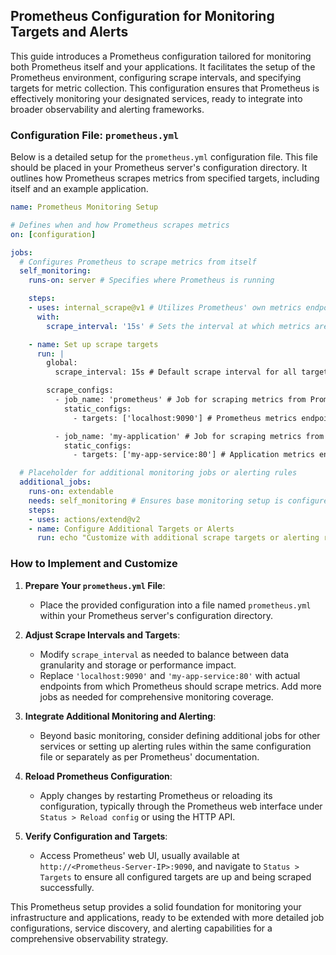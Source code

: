 ## Prometheus Configuration for Monitoring Targets and Alerts

This guide introduces a Prometheus configuration tailored for monitoring both Prometheus itself and your applications. It facilitates the setup of the Prometheus environment, configuring scrape intervals, and specifying targets for metric collection. This configuration ensures that Prometheus is effectively monitoring your designated services, ready to integrate into broader observability and alerting frameworks.

### Configuration File: `prometheus.yml`

Below is a detailed setup for the `prometheus.yml` configuration file. This file should be placed in your Prometheus server's configuration directory. It outlines how Prometheus scrapes metrics from specified targets, including itself and an example application.

```yaml
name: Prometheus Monitoring Setup

# Defines when and how Prometheus scrapes metrics
on: [configuration]

jobs:
  # Configures Prometheus to scrape metrics from itself
  self_monitoring:
    runs-on: server # Specifies where Prometheus is running

    steps:
    - uses: internal_scrape@v1 # Utilizes Prometheus' own metrics endpoint
      with:
        scrape_interval: '15s' # Sets the interval at which metrics are collected

    - name: Set up scrape targets
      run: |
        global:
          scrape_interval: 15s # Default scrape interval for all targets

        scrape_configs:
          - job_name: 'prometheus' # Job for scraping metrics from Prometheus
            static_configs:
              - targets: ['localhost:9090'] # Prometheus metrics endpoint

          - job_name: 'my-application' # Job for scraping metrics from your application
            static_configs:
              - targets: ['my-app-service:80'] # Application metrics endpoint

  # Placeholder for additional monitoring jobs or alerting rules
  additional_jobs:
    runs-on: extendable
    needs: self_monitoring # Ensures base monitoring setup is configured first
    steps:
    - uses: actions/extend@v2
    - name: Configure Additional Targets or Alerts
      run: echo "Customize with additional scrape targets or alerting rules"
```

### How to Implement and Customize

1. **Prepare Your `prometheus.yml` File**:
   - Place the provided configuration into a file named `prometheus.yml` within your Prometheus server's configuration directory.

2. **Adjust Scrape Intervals and Targets**:
   - Modify `scrape_interval` as needed to balance between data granularity and storage or performance impact.
   - Replace `'localhost:9090'` and `'my-app-service:80'` with actual endpoints from which Prometheus should scrape metrics. Add more jobs as needed for comprehensive monitoring coverage.

3. **Integrate Additional Monitoring and Alerting**:
   - Beyond basic monitoring, consider defining additional jobs for other services or setting up alerting rules within the same configuration file or separately as per Prometheus' documentation.

4. **Reload Prometheus Configuration**:
   - Apply changes by restarting Prometheus or reloading its configuration, typically through the Prometheus web interface under `Status > Reload config` or using the HTTP API.

5. **Verify Configuration and Targets**:
   - Access Prometheus' web UI, usually available at `http://<Prometheus-Server-IP>:9090`, and navigate to `Status > Targets` to ensure all configured targets are up and being scraped successfully.

This Prometheus setup provides a solid foundation for monitoring your infrastructure and applications, ready to be extended with more detailed job configurations, service discovery, and alerting capabilities for a comprehensive observability strategy.
